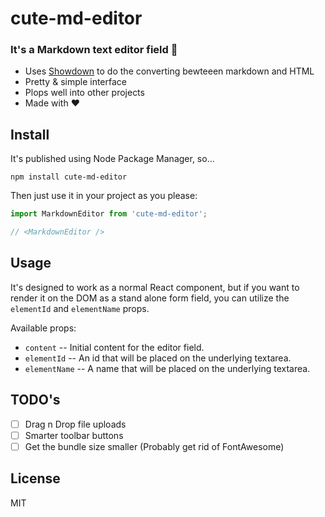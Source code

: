 # cute-md-editor

### It's a Markdown text editor field :tada:

- Uses [Showdown](https://github.com/showdownjs/showdown) to do the converting bewteeen markdown and HTML
- Pretty & simple interface
- Plops well into other projects
- Made with :heart:

## Install

It's published using Node Package Manager, so...

```
npm install cute-md-editor
```
Then just use it in your project as you please:
```javascript
import MarkdownEditor from 'cute-md-editor';

// <MarkdownEditor />
```

## Usage

It's designed to work as a normal React component, but if you want to render it on the DOM as a stand alone form field, you can utilize the `elementId` and `elementName` props.

Available props:
- `content` -- Initial content for the editor field.
- `elementId` -- An id that will be placed on the underlying textarea.
- `elementName` -- A name that will be placed on the underlying textarea.

## TODO's

- [ ] Drag n Drop file uploads
- [ ] Smarter toolbar buttons
- [ ] Get the bundle size smaller (Probably get rid of FontAwesome)

## License

MIT


